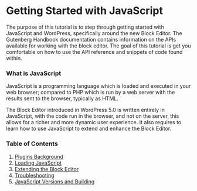 # Getting Started with JavaScript

The purpose of this tutorial is to step through getting started with JavaScript and WordPress, specifically around the new Block Editor. The Gutenberg Handbook documentation contains information on the APIs available for working with the block editor. The goal of this tutorial is get you comfortable on how to use the API reference and snippets of code found within.

### What is JavaScript

JavaScript is a programming language which is loaded and executed in your web browser; compared to PHP which is run by a web server with the results sent to the browser, typically as HTML.

The Block Editor introduced in WordPress 5.0 is written entirely in JavaScript, with the code run in the browser, and not on the server, this allows for a richer and more dynamic user experience. It also requires to learn how to use JavaScript to extend and enhance the Block Editor.


### Table of Contents

1. [Plugins Background](../../../../../docs/designers-developers/developers/tutorials/javascript/plugins-background.md)
2. [Loading JavaScript](../../../../../docs/designers-developers/developers/tutorials/javascript/loading-javascript.md)
3. [Extending the Block Editor](../../../../../docs/designers-developers/developers/tutorials/javascript/extending-the-block-editor.md)
4. [Troubleshooting](../../../../../docs/designers-developers/developers/tutorials/javascript/troubleshooting.md)
5. [JavaScript Versions and Building](../../../../../docs/designers-developers/developers/tutorials/javascript/versions-and-building.md)

